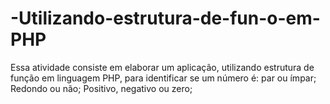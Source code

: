 # -Utilizando-estrutura-de-fun-o-em-PHP
Essa atividade consiste em elaborar um aplicação, utilizando estrutura de função em linguagem PHP, para identificar se um número é:  par ou ímpar; Redondo ou não; Positivo, negativo ou zero;
